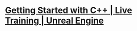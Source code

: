 # [Getting Started with C++ | Live Training | Unreal Engine](https://www.youtube.com/watch?v=2ToUvURP4tE&list=LL6MKUgGZ9Q8c2Ff7GnoRoqA)


